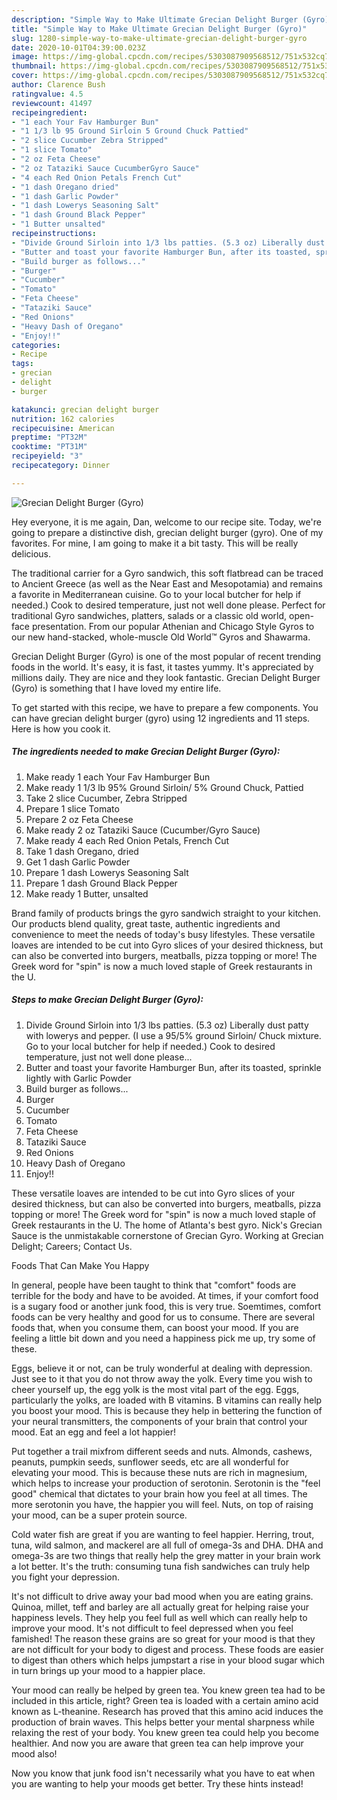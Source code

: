 ```yaml
---
description: "Simple Way to Make Ultimate Grecian Delight Burger (Gyro)"
title: "Simple Way to Make Ultimate Grecian Delight Burger (Gyro)"
slug: 1280-simple-way-to-make-ultimate-grecian-delight-burger-gyro
date: 2020-10-01T04:39:00.023Z
image: https://img-global.cpcdn.com/recipes/5303087909568512/751x532cq70/grecian-delight-burger-gyro-recipe-main-photo.jpg
thumbnail: https://img-global.cpcdn.com/recipes/5303087909568512/751x532cq70/grecian-delight-burger-gyro-recipe-main-photo.jpg
cover: https://img-global.cpcdn.com/recipes/5303087909568512/751x532cq70/grecian-delight-burger-gyro-recipe-main-photo.jpg
author: Clarence Bush
ratingvalue: 4.5
reviewcount: 41497
recipeingredient:
- "1 each Your Fav Hamburger Bun"
- "1 1/3 lb 95 Ground Sirloin 5 Ground Chuck Pattied"
- "2 slice Cucumber Zebra Stripped"
- "1 slice Tomato"
- "2 oz Feta Cheese"
- "2 oz Tataziki Sauce CucumberGyro Sauce"
- "4 each Red Onion Petals French Cut"
- "1 dash Oregano dried"
- "1 dash Garlic Powder"
- "1 dash Lowerys Seasoning Salt"
- "1 dash Ground Black Pepper"
- "1 Butter unsalted"
recipeinstructions:
- "Divide Ground Sirloin into 1/3 lbs patties. (5.3 oz) Liberally dust patty with lowerys and pepper. (I use a 95/5% ground Sirloin/ Chuck mixture. Go to your local butcher for help if needed.) Cook to desired temperature, just not well done please..."
- "Butter and toast your favorite Hamburger Bun, after its toasted, sprinkle lightly with Garlic Powder"
- "Build burger as follows..."
- "Burger"
- "Cucumber"
- "Tomato"
- "Feta Cheese"
- "Tataziki Sauce"
- "Red Onions"
- "Heavy Dash of Oregano"
- "Enjoy!!"
categories:
- Recipe
tags:
- grecian
- delight
- burger

katakunci: grecian delight burger 
nutrition: 162 calories
recipecuisine: American
preptime: "PT32M"
cooktime: "PT31M"
recipeyield: "3"
recipecategory: Dinner

---
```



![Grecian Delight Burger (Gyro)](https://img-global.cpcdn.com/recipes/5303087909568512/751x532cq70/grecian-delight-burger-gyro-recipe-main-photo.jpg)

Hey everyone, it is me again, Dan, welcome to our recipe site. Today, we're going to prepare a distinctive dish, grecian delight burger (gyro). One of my favorites. For mine, I am going to make it a bit tasty. This will be really delicious.

The traditional carrier for a Gyro sandwich, this soft flatbread can be traced to Ancient Greece (as well as the Near East and Mesopotamia) and remains a favorite in Mediterranean cuisine. Go to your local butcher for help if needed.) Cook to desired temperature, just not well done please. Perfect for traditional Gyro sandwiches, platters, salads or a classic old world, open-face presentation. From our popular Athenian and Chicago Style Gyros to our new hand-stacked, whole-muscle Old World™ Gyros and Shawarma.

Grecian Delight Burger (Gyro) is one of the most popular of recent trending foods in the world. It's easy, it is fast, it tastes yummy. It's appreciated by millions daily. They are nice and they look fantastic. Grecian Delight Burger (Gyro) is something that I have loved my entire life.


To get started with this recipe, we have to prepare a few components. You can have grecian delight burger (gyro) using 12 ingredients and 11 steps. Here is how you cook it.

<!--inarticleads1-->

##### The ingredients needed to make Grecian Delight Burger (Gyro):

1. Make ready 1 each Your Fav Hamburger Bun
1. Make ready 1 1/3 lb 95% Ground Sirloin/ 5% Ground Chuck, Pattied
1. Take 2 slice Cucumber, Zebra Stripped
1. Prepare 1 slice Tomato
1. Prepare 2 oz Feta Cheese
1. Make ready 2 oz Tataziki Sauce (Cucumber/Gyro Sauce)
1. Make ready 4 each Red Onion Petals, French Cut
1. Take 1 dash Oregano, dried
1. Get 1 dash Garlic Powder
1. Prepare 1 dash Lowerys Seasoning Salt
1. Prepare 1 dash Ground Black Pepper
1. Make ready 1 Butter, unsalted


Brand family of products brings the gyro sandwich straight to your kitchen. Our products blend quality, great taste, authentic ingredients and convenience to meet the needs of today&#39;s busy lifestyles. These versatile loaves are intended to be cut into Gyro slices of your desired thickness, but can also be converted into burgers, meatballs, pizza topping or more! The Greek word for &#34;spin&#34; is now a much loved staple of Greek restaurants in the U. 

<!--inarticleads2-->

##### Steps to make Grecian Delight Burger (Gyro):

1. Divide Ground Sirloin into 1/3 lbs patties. (5.3 oz) Liberally dust patty with lowerys and pepper. (I use a 95/5% ground Sirloin/ Chuck mixture. Go to your local butcher for help if needed.) Cook to desired temperature, just not well done please...
1. Butter and toast your favorite Hamburger Bun, after its toasted, sprinkle lightly with Garlic Powder
1. Build burger as follows...
1. Burger
1. Cucumber
1. Tomato
1. Feta Cheese
1. Tataziki Sauce
1. Red Onions
1. Heavy Dash of Oregano
1. Enjoy!!


These versatile loaves are intended to be cut into Gyro slices of your desired thickness, but can also be converted into burgers, meatballs, pizza topping or more! The Greek word for &#34;spin&#34; is now a much loved staple of Greek restaurants in the U. The home of Atlanta&#39;s best gyro. Nick&#39;s Grecian Sauce is the unmistakable cornerstone of Grecian Gyro. Working at Grecian Delight; Careers; Contact Us. 

Foods That Can Make You Happy


In general, people have been taught to think that "comfort" foods are terrible for the body and have to be avoided. At times, if your comfort food is a sugary food or another junk food, this is very true. Soemtimes, comfort foods can be very healthy and good for us to consume. There are several foods that, when you consume them, can boost your mood. If you are feeling a little bit down and you need a happiness pick me up, try some of these.

Eggs, believe it or not, can be truly wonderful at dealing with depression. Just see to it that you do not throw away the yolk. Every time you wish to cheer yourself up, the egg yolk is the most vital part of the egg. Eggs, particularly the yolks, are loaded with B vitamins. B vitamins can really help you boost your mood. This is because they help in bettering the function of your neural transmitters, the components of your brain that control your mood. Eat an egg and feel a lot happier!

Put together a trail mixfrom different seeds and nuts. Almonds, cashews, peanuts, pumpkin seeds, sunflower seeds, etc are all wonderful for elevating your mood. This is because these nuts are rich in magnesium, which helps to increase your production of serotonin. Serotonin is the "feel good" chemical that dictates to your brain how you feel at all times. The more serotonin you have, the happier you will feel. Nuts, on top of raising your mood, can be a super protein source.

Cold water fish are great if you are wanting to feel happier. Herring, trout, tuna, wild salmon, and mackerel are all full of omega-3s and DHA. DHA and omega-3s are two things that really help the grey matter in your brain work a lot better. It's the truth: consuming tuna fish sandwiches can truly help you fight your depression. 

It's not difficult to drive away your bad mood when you are eating grains. Quinoa, millet, teff and barley are all actually great for helping raise your happiness levels. They help you feel full as well which can really help to improve your mood. It's not difficult to feel depressed when you feel famished! The reason these grains are so great for your mood is that they are not difficult for your body to digest and process. These foods are easier to digest than others which helps jumpstart a rise in your blood sugar which in turn brings up your mood to a happier place.

Your mood can really be helped by green tea. You knew green tea had to be included in this article, right? Green tea is loaded with a certain amino acid known as L-theanine. Research has proved that this amino acid induces the production of brain waves. This helps better your mental sharpness while relaxing the rest of your body. You knew green tea could help you become healthier. And now you are aware that green tea can help improve your mood also!

Now you know that junk food isn't necessarily what you have to eat when you are wanting to help your moods get better. Try  these hints  instead!

